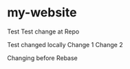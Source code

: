 # my-website
Test
Test change at Repo

Test changed locally
Change 1
Change 2

Changing before Rebase
